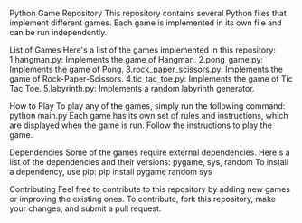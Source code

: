Python Game Repository
This repository contains several Python files that implement different games. Each game is implemented in its own file and can be run independently.

List of Games
Here's a list of the games implemented in this repository:
1.hangman.py: Implements the game of Hangman.
2.pong_game.py: Implements the game of Pong.
3.rock_paper_scissors.py: Implements the game of Rock-Paper-Scissors.
4.tic_tac_toe.py: Implements the game of Tic Tac Toe.
5.labyrinth.py: Implements a random labyrinth generator.

How to Play
To play any of the games, simply run the following command: python main.py
Each game has its own set of rules and instructions, which are displayed when the game is run. Follow the instructions to play the game.

Dependencies
Some of the games require external dependencies. Here's a list of the dependencies and their versions:
pygame, sys, random
To install a dependency, use pip:
pip install pygame random sys

Contributing
Feel free to contribute to this repository by adding new games or improving the existing ones. To contribute, fork this repository, make your changes, and submit a pull request.

